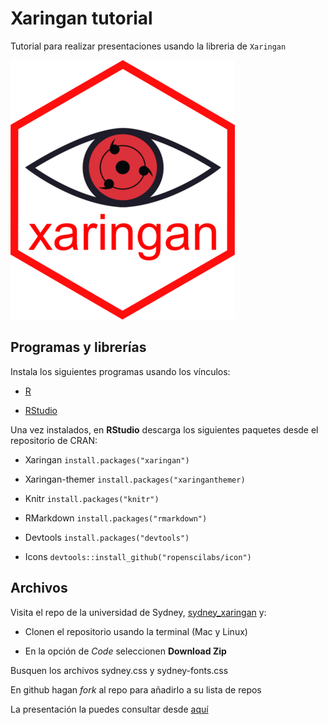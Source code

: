# Xaringan tutorial
Tutorial para realizar presentaciones usando la libreria de `Xaringan`

![Xaringan](./Slides/Xaringan.png)


## Programas y librerías

Instala los siguientes programas usando los vínculos:

- [R](https://cran.r-project.org/mirrors.html)

- [RStudio](https://www.rstudio.com/products/rstudio/download/)

Una vez instalados, en **RStudio** descarga los siguientes paquetes desde el repositorio de CRAN:

- Xaringan `install.packages("xaringan")`

- Xaringan-themer `install.packages("xaringanthemer)`

- Knitr `install.packages("knitr")`

- RMarkdown `install.packages("rmarkdown")`

- Devtools `install.packages("devtools")`

- Icons `devtools::install_github("ropenscilabs/icon")`

## Archivos

Visita el repo de la universidad de Sydney, [sydney_xaringan](https://github.com/garthtarr/sydney_xaringan) y:

- Clonen el repositorio usando la terminal (Mac y Linux)

- En la opción de *Code* seleccionen **Download Zip**

Busquen los archivos sydney.css y sydney-fonts.css 

En github hagan *fork* al repo para añadirlo a su lista de repos

La presentación la puedes consultar desde [aquí](https://necrosnake91.github.io/Xaringan_tutorial/Slides/Xaringan_tutorial.html)
